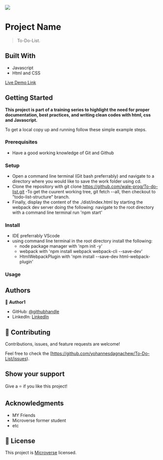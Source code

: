 ![](https://img.shields.io/badge/Microverse-blueviolet)

# Project Name

> To-Do-List.


## Built With

- Javascript
- Html and   CSS


[Live Demo Link](https://yohannesdagnachew.github.io/To-Do-List/)


## Getting Started

**This project is part of a training series to highlight the need for proper documentation, best practices, and writing clean codes with html, css and Javascript.**


To get a local copy up and running follow these simple example steps.

### Prerequisites
- Have a good working knowledge of Git and Github
### Setup
- Open a command line terminal (Git bash preferrably) and navigate to a directory where you would like to save the work folder using cd.
- Clone the repository with git clone https://github.com/wale-prog/To-do-list.git
-To get the cuurent working tree, git fetch --all, then checkout to "todo-list-structure" branch.
- Finally, display the content of the ./dist/index.html by starting the webpack dev server doing the following:
navigate to the root directory with a command line terminal
run 'npm start'

### Install
- IDE preferrably VScode
- using command line terminal in the root directory install the following:
     * node package manager with 'npm init -y'
     * webpack with 'npm install webpack webpack-cli --save-dev'
     *  HtmlWebpackPlugin with 'npm install --save-dev html-webpack-plugin'
### Usage


## Authors

👤 **Author1**

- GitHub: [@githubhandle](https://github.com/yohannesdagnachew)
- LinkedIn: [LinkedIn](https://www.linkedin.com/in/yohannes-dagnachew-5b163a236/)


## 🤝 Contributing

Contributions, issues, and feature requests are welcome!

Feel free to check the [https://github.com/yohannesdagnachew/To-Do-List/issues).

## Show your support

Give a ⭐️ if you like this project!

## Acknowledgments

- MY Friends
- Microverse former student
- etc

## 📝 License

This project is [Microverse](./MIT.md) licensed.
